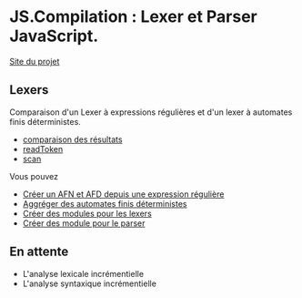 JS.Compilation : Lexer et Parser JavaScript.
===========

[Site du projet](http://raphpell.github.io/JS.Compilation/index.htm)

Lexers
--------
Comparaison d'un Lexer à expressions régulières et d'un lexer à automates finis déterministes.
- [comparaison des résultats](http://raphpell.github.io/JS.Compilation/Lexers.result.comparaison.htm)
- [readToken](http://raphpell.github.io/JS.Compilation/Lexers.performance.readToken.htm)
- [scan](http://raphpell.github.io/JS.Compilation/Lexers.performance.scan.htm)

Vous pouvez
- [Créer un AFN et AFD depuis une expression régulière](http://raphpell.github.io/JS.Compilation/AFD.generator.htm)
- [Aggréger des automates finis déterministes](http://raphpell.github.io/JS.Compilation/AFD.aggregator.htm)
- [Créer des modules pour les lexers](http://raphpell.github.io/JS.Compilation/LexerAutomaton.module.generator.htm)
- [Créer des module pour le parser](http://raphpell.github.io/JS.Compilation/Parser.htm)


En attente
--------
- L'analyse lexicale incrémentielle
- L'analyse syntaxique incrémentielle

